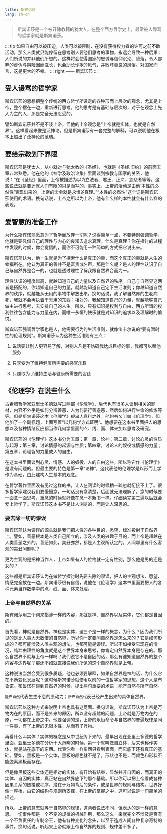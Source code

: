 ```yaml
---
title: 斯宾诺莎
lang: zh-cn
---
```


> 斯宾诺莎是一个被开除教籍的犹太人。在整个西方哲学史上，最常被人辱骂的哲学家就是斯宾诺莎。

::: tip
如果自由可以被压迫，人类可以被限制，在没有获得权力者的许可之前不敢活动，那么人类就只能停留在思考别人要他们思考的事物，永远会导致一种后果：人们所说的并非他们所想的。这样将会使得国家的忠诚与信仰沉沦、堕落，令人鄙弃的虚伪与阴险因而滋长，也会助长诈欺的风气，并败坏善良的风俗。对国家而言，这是更大的不幸。
::: right
—— 斯宾诺莎
:::

## 受人谩骂的哲学家

斯宾诺莎的思想把整个传统的西方哲学所设定的各种形而上层次的观念，尤其是上帝，整个摆在一边，重新进行思考。他的思考是有基础与层次的，对于在观念上先入为主的人，那是完全无法忍受的。

譬如斯宾诺莎并不是不谈上帝，但他的上帝观念是“上帝就是实体，也就是自然界”。这样看起来像是泛神论。但是斯宾诺莎有一套完整的解释，可以说明他在根本上超出了泛神论的范畴。

## 要给宗教划下界限

斯宾诺莎是犹太人，从小就对与犹太教的《圣经》，也就是《圣经.旧约》的前面五章非常熟悉。他在他的《神学及政治论集》里面谈到宗教与国家的关系，他说：“在《圣经》里面，上帝被描述为以为立法者、君王、正义、慈悲者等等。这些说法就是要迁就人们有限的只是而写的。事实上，上帝的活动是由他‘本性的必然性’表现出来的，上帝的命令就是永恒的真理。”“本性的必然性”这个词是斯宾诺莎使用的术语。换句话说，上帝之所以为上帝，他有什么样的本性就会有什么样的表现。

## 爱智慧的准备工作

为什么斯宾诺莎愿意为了哲学而放弃一切呢？说得简单一点，不要特别强调哲学，他就是要凭借自己的理性与内心的良知去追求真理。什么是真理？你在探讨的过程中发现的时候，你会觉悟的，而你不可能用一种简单的方式把它说出来。

斯宾诺莎认为，他一生就是为了探索什么是真正的善，而这个真正的善就是人生的幸福所在。他认为真正的善并不是富贵或名声，那是什么呢？是人的理性认识了自己与自然界是合一的，也就是透过理性了解我跟自然界合而为一。

理性认识的程度越高，就越知道自己的力量以及自然界的秩序。自己与自然界这两者是搭配的，你越知道自己的力量，就越能知道自己定下生活准则；你越知道自然界的秩序，就越能从无用的事物中解放出来。换句话说，我了解自然界的生老病死，我就不会再执着于无用的东西；相对的，我越知道自己的力量，就越能够自己做主进行思考，去安排自己的人生。所以，只有知识是权利与自由，西方所谓的权利往往包含能力与力量在内，而唯一永恒的快乐就是对知识的追求以及理解时的愉悦。

斯宾诺莎强调哲学家也是人，他需要行为的生活准则，就像笛卡尔说的“要有暂时性的伦理规则”。斯宾诺莎认为这种生活准则有三点：

1. 说话要让别人更容易了解，对别人凡是不妨碍我达成目标的事，我都可以替他服务

2. 只享受为了维持健康所需要的感官乐趣

3. 只赚取为了维持生活与健康所需要的金钱


## 《伦理学》在说些什么

古希腊哲学家亚里士多德就写过两部《伦理学》，后代也有很多人谈到相关的题材，内容不外乎是如何分辨善恶，人为何要行善避恶，然后如何进行生命的修炼等等。但是斯宾诺莎这本《伦理学》却出人意料之外，他的书名叫做《伦理学》，但他加了一个副标题，上面写着“以几何学方式证明”。他想要在这本书里面把人的思想以及各种情绪反应都当作几何学里面的点、线、面、体来加以思考及研究。

斯宾诺莎的《伦理学》这本书分为五章：第一章，论神；第二章，讨论心灵的性质与起源；第三章，讨论情感的起源与性质；第四章，讨论人的奴役或情感的力量；第五章，论理智的力量或人的自由。

在这本书里面谈到心灵、情感、人的奴役、人的自由这些，所以称它作《伦理学》是没有问题的。但最主要的特色是第一章“论神”，这代表他的伦理学是以形而上学作为基础，由此建构人生基本的观念。

在哲学著作里面没有见过这样的书，让人在阅读的时候稍一疏忽就衔接不上了。很多哲学家建议我们要慢慢念，一句话没有念清楚，后面就无法理解了。念的时候要一面念一面思考，重念的时候就好像在念一本新书一样。仔细读完第二遍以后就会爱上哲学了。斯宾诺莎这本书不是让人浏览的，而是让人深思的。

### 要去除一切的谬误

斯宾诺莎认为谬误的源头就是我们把人性的各种目的、愿望、标准投射于自然界上。譬如，善恶根本是人类自己所立的，涉及人类的兴趣于目的，而上帝是超越在人类善恶之外的。善恶如此，美丑亦然，都是人主观所认定的。人间哪里有什么客观的美丑问题呢？

更为主观的是把神当作人，上帝如果有人的位格就一定有性别，那么他是男的还是女的？

这些都是斯宾诺莎认为在做哲学探讨时先要去除的谬误，把人的主观想法、愿望、情感完全放在一边。斯宾诺莎很有自信，说他在《伦理学》这本书里面要把人的各种元素当作数学中的点、线、面、体来处理。

### 上帝与自然界的关系

斯宾诺莎用三个词来指涉一样的内容，那就是神、自然界以及实体，它们都是自因的。

首先看，神就是自然界，神也是实体，这三个是一样的概念，为什么？因为我们所见的是比人类大无数倍的自然界，所以你一定要问自然界是怎么来的？它是如何形成的？都可能涉及人类主观的想法，也都可能是谬误。所以不如接受它现在的情况，纯粹由理性的角度就是这个世界本身来思考，你肯定自然界本身是存在的。那么自然界不就与上帝一样吗？我们说它不是自因的话，那么有谁知道自然界的整个内容与边界呢？那还不如就直接说我们所见的这个自然界就是上帝。

这种说法当然会受到很多质疑，他也必须要解释，如果自然界是神的话，为什么它在不断变化发展呢？这时候斯宾诺莎就借用以前的一位哲学家的思想，这个人是布鲁诺。布鲁诺在谈到自然界的时候，提出两句重要的术语：能产自然与所产自然。

`能产自然`代表生生不息的原动力；`所产自然`代表已经产生出来的具体自然界。

斯宾诺莎以这种方式来说明上帝也具有这两面。换句话说，斯宾诺莎认为上帝是万物内在的原因，而不是外来的原因，所以没有超越的问题，上帝就是万物内在的原，一切都在上帝之中。他要强调的是，上帝的永恒命令与自然界的普遍规律是同一件事，有了上帝的无限本性，从而有了万物。

再看什么叫实体？实体的概念是从中世纪传下来的，最早出现在亚里士多德的哲学里面。亚里士多德在分析十大范畴的时候，第一个就叫做自立体，后来也称作实体，就是站在底下的东西。代表你看一样东西只看到表面，而它底下还有真正的基础。譬如，黑板是一个实体，黑板的颜色就不是了，形状也不是，而颜色和形状不能脱离黑板而存在。

但是像黑板这些实体还是相对的实体，有开始有结束，显然并非自因的，而真正的实体、自因的实体，真正站在自然界底下的那个基础。所以你可以把上帝看成各种因果关系的链接或程序，潜在于万物背后的条件，或是世界的规则与结构。世界好像一座桥，由它的结构与规则所支撑，在上帝的掌握之中，这可以说是一句简单的描述。

所以，上帝的意志就等于自然界的规律，这两者说法不同，但表达的是一样的意思。一切事件都是一个不变的规律的机械作用，那么这么一来就完全不涉及是否有一个不负责任的专制帝王，他有各种变化的念头，以至于造成人间各种复杂奇特的事件。换句话说，听起来上帝就跟上帝自然界的规则、规律差不多了。
